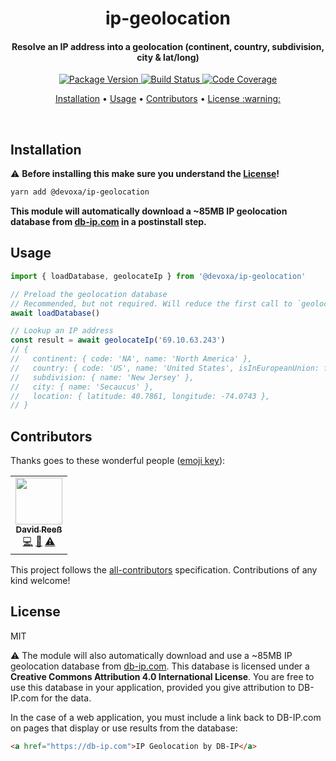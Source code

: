 <!-- Title -->
<h1 align="center">
  ip-geolocation
</h1>

<!-- Description -->
<h4 align="center">
  Resolve an IP address into a geolocation (continent, country, subdivision, city & lat/long)
</h4>

<!-- Badges -->
<p align="center">
  <a href="https://www.npmjs.com/package/@devoxa/ip-geolocation">
    <img
      src="https://img.shields.io/npm/v/@devoxa/ip-geolocation?style=flat-square"
      alt="Package Version"
    />
  </a>

  <a href="https://app.circleci.com/pipelines/github/devoxa/ip-geolocation?branch=master">
    <img
      src="https://img.shields.io/circleci/build/github/devoxa/ip-geolocation/master?style=flat-square"
      alt="Build Status"
    />
  </a>

  <a href="https://codecov.io/github/devoxa/ip-geolocation">
    <img
      src="https://img.shields.io/codecov/c/github/devoxa/ip-geolocation/master?style=flat-square"
      alt="Code Coverage"
    />
  </a>
</p>

<!-- Quicklinks -->
<p align="center">
  <a href="#installation">Installation</a> •
  <a href="#usage">Usage</a> •
  <a href="#contributors">Contributors</a> •
  <a href="#license">License :warning:</a>
</p>

<br>

## Installation

:warning: **Before installing this make sure you understand the [License](#license)!**

```bash
yarn add @devoxa/ip-geolocation
```

**This module will automatically download a ~85MB IP geolocation database from
[db-ip.com](https://db-ip.com/db/download/ip-to-city-lite) in a postinstall step.**

## Usage

```ts
import { loadDatabase, geolocateIp } from '@devoxa/ip-geolocation'

// Preload the geolocation database
// Recommended, but not required. Will reduce the first call to `geolocateIp` by ~100ms
await loadDatabase()

// Lookup an IP address
const result = await geolocateIp('69.10.63.243')
// {
//   continent: { code: 'NA', name: 'North America' },
//   country: { code: 'US', name: 'United States', isInEuropeanUnion: false },
//   subdivision: { name: 'New Jersey' },
//   city: { name: 'Secaucus' },
//   location: { latitude: 40.7861, longitude: -74.0743 },
// }
```

## Contributors

Thanks goes to these wonderful people ([emoji key](https://allcontributors.org/docs/en/emoji-key)):

<!-- ALL-CONTRIBUTORS-LIST:START - Do not remove or modify this section -->
<!-- prettier-ignore-start -->
<!-- markdownlint-disable -->
<table>
  <tr>
    <td align="center"><a href="https://www.david-reess.de"><img src="https://avatars3.githubusercontent.com/u/4615516?v=4" width="75px;" alt=""/><br /><sub><b>David Reeß</b></sub></a><br /><a href="https://github.com/devoxa/ip-geolocation/commits?author=queicherius" title="Code">💻</a> <a href="https://github.com/devoxa/ip-geolocation/commits?author=queicherius" title="Documentation">📖</a> <a href="https://github.com/devoxa/ip-geolocation/commits?author=queicherius" title="Tests">⚠️</a></td>
  </tr>
</table>

<!-- markdownlint-enable -->
<!-- prettier-ignore-end -->

<!-- ALL-CONTRIBUTORS-LIST:END -->

This project follows the [all-contributors](https://github.com/all-contributors/all-contributors)
specification. Contributions of any kind welcome!

## License

MIT

:warning: The module will also automatically download and use a ~85MB IP geolocation database from
[db-ip.com](https://db-ip.com/db/download/ip-to-city-lite). This database is licensed under a
**Creative Commons Attribution 4.0 International License**. You are free to use this database
in your application, provided you give attribution to DB-IP.com for the data.

In the case of a web application, you must include a link back to DB-IP.com on pages that display or
use results from the database:

```html
<a href="https://db-ip.com">IP Geolocation by DB-IP</a>
```
